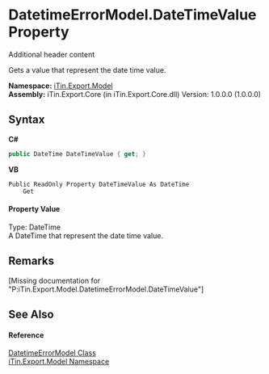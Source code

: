 # DatetimeErrorModel.DateTimeValue Property 
Additional header content 

Gets a value that represent the date time value.

**Namespace:**&nbsp;<a href="N_iTin_Export_Model">iTin.Export.Model</a><br />**Assembly:**&nbsp;iTin.Export.Core (in iTin.Export.Core.dll) Version: 1.0.0.0 (1.0.0.0)

## Syntax

**C#**<br />
``` C#
public DateTime DateTimeValue { get; }
```

**VB**<br />
``` VB
Public ReadOnly Property DateTimeValue As DateTime
	Get
```


#### Property Value
Type: DateTime<br />A DateTime that represent the date time value.

## Remarks
\[Missing <remarks> documentation for "P:iTin.Export.Model.DatetimeErrorModel.DateTimeValue"\]

## See Also


#### Reference
<a href="T_iTin_Export_Model_DatetimeErrorModel">DatetimeErrorModel Class</a><br /><a href="N_iTin_Export_Model">iTin.Export.Model Namespace</a><br />